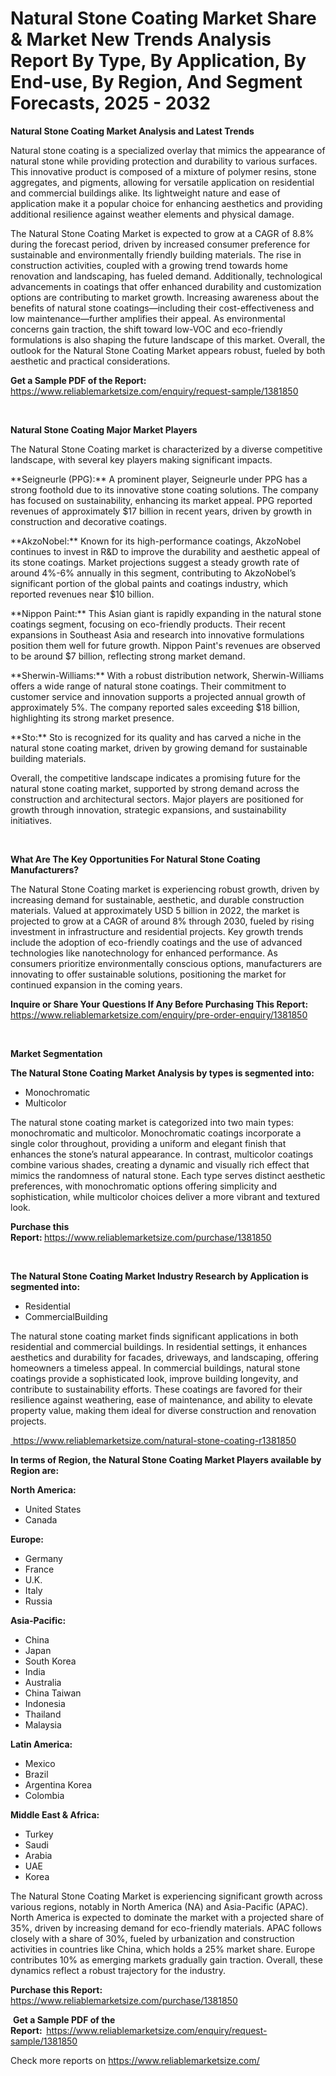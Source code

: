 <p><h1>Natural Stone Coating Market Share & Market New Trends Analysis Report By Type, By Application, By End-use, By Region, And Segment Forecasts, 2025 - 2032</h1></p><p><strong>Natural Stone Coating Market Analysis and Latest Trends</strong></p>
<p><p>Natural stone coating is a specialized overlay that mimics the appearance of natural stone while providing protection and durability to various surfaces. This innovative product is composed of a mixture of polymer resins, stone aggregates, and pigments, allowing for versatile application on residential and commercial buildings alike. Its lightweight nature and ease of application make it a popular choice for enhancing aesthetics and providing additional resilience against weather elements and physical damage.</p><p>The Natural Stone Coating Market is expected to grow at a CAGR of 8.8% during the forecast period, driven by increased consumer preference for sustainable and environmentally friendly building materials. The rise in construction activities, coupled with a growing trend towards home renovation and landscaping, has fueled demand. Additionally, technological advancements in coatings that offer enhanced durability and customization options are contributing to market growth. Increasing awareness about the benefits of natural stone coatings—including their cost-effectiveness and low maintenance—further amplifies their appeal. As environmental concerns gain traction, the shift toward low-VOC and eco-friendly formulations is also shaping the future landscape of this market. Overall, the outlook for the Natural Stone Coating Market appears robust, fueled by both aesthetic and practical considerations.</p></p>
<p><strong>Get a Sample PDF of the Report:&nbsp;</strong> <a href="https://www.reliablemarketsize.com/enquiry/request-sample/1381850?utm_campaign=3544&utm_medium=2&utm_source=Github&utm_content=ia&utm_term=31032025&utm_id=natural-stone-coating">https://www.reliablemarketsize.com/enquiry/request-sample/1381850</a></p>
<p>&nbsp;</p>
<p><strong>Natural Stone Coating Major Market Players</strong></p>
<p><p>The Natural Stone Coating market is characterized by a diverse competitive landscape, with several key players making significant impacts. </p><p>**Seigneurle (PPG):** A prominent player, Seigneurle under PPG has a strong foothold due to its innovative stone coating solutions. The company has focused on sustainability, enhancing its market appeal. PPG reported revenues of approximately $17 billion in recent years, driven by growth in construction and decorative coatings.</p><p>**AkzoNobel:** Known for its high-performance coatings, AkzoNobel continues to invest in R&D to improve the durability and aesthetic appeal of its stone coatings. Market projections suggest a steady growth rate of around 4%-6% annually in this segment, contributing to AkzoNobel’s significant portion of the global paints and coatings industry, which reported revenues near $10 billion.</p><p>**Nippon Paint:** This Asian giant is rapidly expanding in the natural stone coatings segment, focusing on eco-friendly products. Their recent expansions in Southeast Asia and research into innovative formulations position them well for future growth. Nippon Paint's revenues are observed to be around $7 billion, reflecting strong market demand.</p><p>**Sherwin-Williams:** With a robust distribution network, Sherwin-Williams offers a wide range of natural stone coatings. Their commitment to customer service and innovation supports a projected annual growth of approximately 5%. The company reported sales exceeding $18 billion, highlighting its strong market presence.</p><p>**Sto:** Sto is recognized for its quality and has carved a niche in the natural stone coating market, driven by growing demand for sustainable building materials. </p><p>Overall, the competitive landscape indicates a promising future for the natural stone coating market, supported by strong demand across the construction and architectural sectors. Major players are positioned for growth through innovation, strategic expansions, and sustainability initiatives.</p></p>
<p>&nbsp;</p>
<p><strong>What Are The Key Opportunities For Natural Stone Coating Manufacturers?</strong></p>
<p><p>The Natural Stone Coating market is experiencing robust growth, driven by increasing demand for sustainable, aesthetic, and durable construction materials. Valued at approximately USD 5 billion in 2022, the market is projected to grow at a CAGR of around 8% through 2030, fueled by rising investment in infrastructure and residential projects. Key growth trends include the adoption of eco-friendly coatings and the use of advanced technologies like nanotechnology for enhanced performance. As consumers prioritize environmentally conscious options, manufacturers are innovating to offer sustainable solutions, positioning the market for continued expansion in the coming years.</p></p>
<p><strong>Inquire or Share Your Questions If Any Before Purchasing This Report:</strong> <a href="https://www.reliablemarketsize.com/enquiry/pre-order-enquiry/1381850?utm_campaign=3544&utm_medium=2&utm_source=Github&utm_content=ia&utm_term=31032025&utm_id=natural-stone-coating">https://www.reliablemarketsize.com/enquiry/pre-order-enquiry/1381850</a></p>
<p>&nbsp;</p>
<p><strong>Market Segmentation</strong></p>
<p><strong>The Natural Stone Coating Market Analysis by types is segmented into:</strong></p>
<p><ul><li>Monochromatic</li><li>Multicolor</li></ul></p>
<p><p>The natural stone coating market is categorized into two main types: monochromatic and multicolor. Monochromatic coatings incorporate a single color throughout, providing a uniform and elegant finish that enhances the stone’s natural appearance. In contrast, multicolor coatings combine various shades, creating a dynamic and visually rich effect that mimics the randomness of natural stone. Each type serves distinct aesthetic preferences, with monochromatic options offering simplicity and sophistication, while multicolor choices deliver a more vibrant and textured look.</p></p>
<p><strong>Purchase this Report:&nbsp;</strong><a href="https://www.reliablemarketsize.com/purchase/1381850?utm_campaign=3544&utm_medium=2&utm_source=Github&utm_content=ia&utm_term=31032025&utm_id=natural-stone-coating">https://www.reliablemarketsize.com/purchase/1381850</a></p>
<p>&nbsp;</p>
<p><strong>The Natural Stone Coating Market Industry Research by Application is segmented into:</strong></p>
<p><ul><li>Residential</li><li>CommercialBuilding</li></ul></p>
<p><p>The natural stone coating market finds significant applications in both residential and commercial buildings. In residential settings, it enhances aesthetics and durability for facades, driveways, and landscaping, offering homeowners a timeless appeal. In commercial buildings, natural stone coatings provide a sophisticated look, improve building longevity, and contribute to sustainability efforts. These coatings are favored for their resilience against weathering, ease of maintenance, and ability to elevate property value, making them ideal for diverse construction and renovation projects.</p></p>
<p><a href="https://www.reliablemarketsize.com/natural-stone-coating-r1381850?utm_campaign=3544&utm_medium=2&utm_source=Github&utm_content=ia&utm_term=31032025&utm_id=natural-stone-coating">&nbsp;https://www.reliablemarketsize.com/natural-stone-coating-r1381850</a></p>
<p><strong>In terms of Region, the Natural Stone Coating Market Players available by Region are:</strong></p>
<p>
    <p> <strong> North America: </strong>
        <ul>
            <li>United States</li>
            <li>Canada</li>
        </ul>
        </p> 
    <p> <strong> Europe: </strong>
        <ul>
            <li>Germany</li>
            <li>France</li>
            <li>U.K.</li>
            <li>Italy</li>
            <li>Russia</li>
        </ul>
        </p> 
    <p> <strong> Asia-Pacific: </strong>
        <ul>
            <li>China</li>
            <li>Japan</li>
            <li>South Korea</li>
            <li>India</li>
            <li>Australia</li>
            <li>China Taiwan</li>
            <li>Indonesia</li>
            <li>Thailand</li>
            <li>Malaysia</li>
        </ul>
        </p> 
    <p> <strong> Latin America: </strong>
        <ul>
            <li>Mexico</li>
            <li>Brazil</li>
            <li>Argentina Korea</li>
            <li>Colombia</li>
        </ul>
        </p> 
    <p> <strong> Middle East & Africa: </strong>
        <ul>
            <li>Turkey</li>
            <li>Saudi</li>
            <li>Arabia</li>
            <li>UAE</li>
            <li>Korea</li>
        </ul>
    </p>
    </p>
<p><p>The Natural Stone Coating Market is experiencing significant growth across various regions, notably in North America (NA) and Asia-Pacific (APAC). North America is expected to dominate the market with a projected share of 35%, driven by increasing demand for eco-friendly materials. APAC follows closely with a share of 30%, fueled by urbanization and construction activities in countries like China, which holds a 25% market share. Europe contributes 10% as emerging markets gradually gain traction. Overall, these dynamics reflect a robust trajectory for the industry.</p></p>
<p><strong>Purchase this Report: </strong><a href="https://www.reliablemarketsize.com/purchase/1381850?utm_campaign=3544&utm_medium=2&utm_source=Github&utm_content=ia&utm_term=31032025&utm_id=natural-stone-coating">https://www.reliablemarketsize.com/purchase/1381850</a></p>
<p>&nbsp;<strong>Get a Sample PDF of the Report:&nbsp;&nbsp;</strong><a href="https://www.reliablemarketsize.com/enquiry/request-sample/1381850?utm_campaign=3544&utm_medium=2&utm_source=Github&utm_content=ia&utm_term=31032025&utm_id=natural-stone-coating">https://www.reliablemarketsize.com/enquiry/request-sample/1381850</a></p>
<p><strong></strong></p>
<p>Check more reports on <a href="https://www.reliablemarketsize.com/?utm_campaign=3544&utm_medium=2&utm_source=Github&utm_content=ia&utm_term=31032025&utm_id=natural-stone-coating">https://www.reliablemarketsize.com/</a></p>